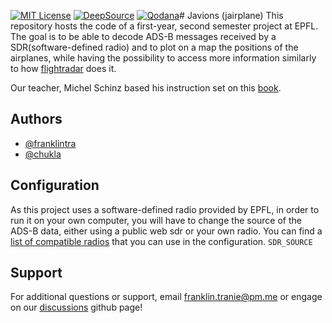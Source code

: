 [![MIT License](https://img.shields.io/badge/License-MIT-green.svg)](https://choosealicense.com/licenses/mit/)
[![DeepSource](https://deepsource.io/gh/franklintra/Javions.svg/?label=active+issues&show_trend=true&token=CmvAJnWex2qCynvmZiepgXiK)](https://deepsource.io/gh/franklintra/Javions/?ref=repository-badge)
[![Qodana](https://github.com/franklintra/Javions/actions/workflows/Qodana_quality_tests.yml/badge.svg)](https://github.com/franklintra/Javions/actions/workflows/Qodana_quality_tests.yml)# Javions (jairplane)
This repository hosts the code of a first-year, second semester project at EPFL. The goal is to be able to decode ADS-B messages received by a SDR(software-defined radio) and to plot on a map the positions of the airplanes, while having the possibility to access more information similarly to how [flightradar](https://www.flightradar24.com/) does it.

Our teacher, Michel Schinz based his instruction set on this [book](https://mode-s.org/decode/).
## Authors

- [@franklintra](https://www.github.com/franklintra)
- [@chukla](https://www.github.com/chukla)


## Configuration

As this project uses a software-defined radio provided by EPFL, in order to run it on your own computer, you will have to change the source of the ADS-B data, either using a public web sdr or your own radio. You can find a [list of compatible radios](https://airspy.com/directory/) that you can use in the configuration.
`SDR_SOURCE`



## Support
For additional questions or support, email franklin.tranie@pm.me or engage on our [discussions](https://github.com/franklintra/Javions/discussions/1) github page!
